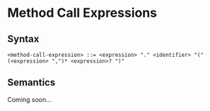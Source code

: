 # Method Call Expressions

## Syntax

```
<method-call-expression> ::= <expression> "." <identifier> "(" (<expression> ",")* <expression>? ")"
```

## Semantics

Coming soon...
